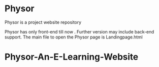 # Physor
Physor is a project website repository

Physor has only front-end till now . Further version may include back-end support.
The main file to open the Physor page is Landingpage.html 
# Physor-An-E-Learning-Website
